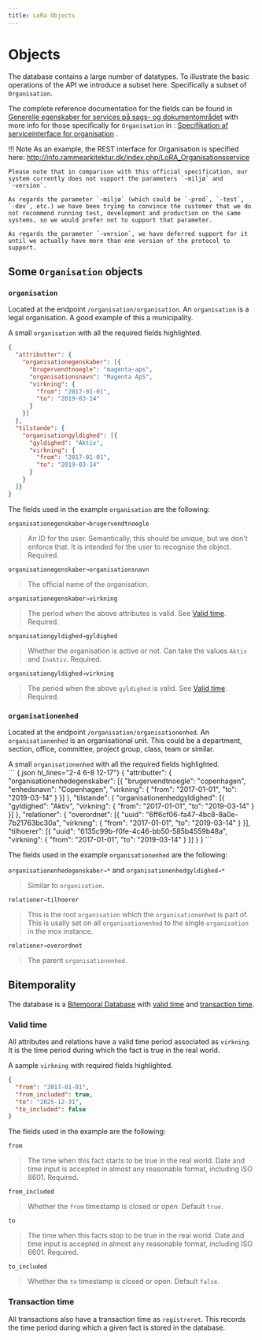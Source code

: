 ```yaml
---
title: LoRa Objects
---
```


# Objects

The database contains a large number of datatypes. To illustrate the
basic operations of the API we introduce a subset here. Specifically a
subset of `Organisation`.

The complete reference documentation for the fields can be found in
[Generelle egenskaber for services på sags- og
dokumentområdet](https://www.digitaliser.dk/resource/1567464/artefact/Generelleegenskaberforservicesp%c3%a5sags-ogdokumentomr%c3%a5det-OIO-Godkendt%5bvs.1.1%5d.pdf?artefact=true&PID=1763377)
with more info for those specifically for `Organisation` in :
[Specifikation af serviceinterface for
organisation](https://www.digitaliser.dk/resource/1569113/artefact/Specifikationafserviceinterfacefororganisation-OIO-Godkendt%5bvs.1.1%5d.pdf?artefact=true&PID=1569586)
.

!!! Note
As an example, the REST interface for Organisation is specified here:
<http://info.rammearkitektur.dk/index.php/LoRA_Organisationsservice>

    Please note that in comparison with this official specification, our
    system currently does not support the parameters `-miljø` and
    `-version`.

    As regards the parameter `-miljø` (which could be `-prod`, `-test`,
    `-dev`, etc.) we have been trying to convince the customer that we do
    not recommend running test, development and production on the same
    systems, so we would prefer not to support that parameter.

    As regards the parameter `-version`, we have deferred support for it
    until we actually have more than one version of the protocol to support.

## Some `Organisation` objects

### `organisation`

Located at the endpoint
`/organisation/organisation`. An `organisation`
is a legal organisation. A good example of this a municipality.

<figcaption>
A small <code>organisation</code> with all the required fields highlighted.
</figcaption>

``` {.json hl_lines="2-4 6-8 12-17"}
{
  "attributter": {
    "organisationegenskaber": [{
      "brugervendtnoegle": "magenta-aps",
      "organisationsnavn": "Magenta ApS",
      "virkning": {
        "from": "2017-01-01",
        "to": "2019-03-14"
      }
    }]
  },
  "tilstande": {
    "organisationgyldighed": [{
      "gyldighed": "Aktiv",
      "virkning": {
        "from": "2017-01-01",
        "to": "2019-03-14"
      }
    }
  ]}
}
```

The fields used in the example `organisation` are the following:

`organisationegenskaber→brugervendtnoegle`

> An ID for the user. Semantically, this should be unique, but we don't enforce that. It is intended for the user to
> recognise the object. Required.

`organisationegenskaber→organisationsnavn`

> The official name of the organisation.

`organisationegenskaber→virkning`

> The period when the above attributes is valid. See [Valid time](#valid-time). Required.

`organisationgyldighed→gyldighed`

> Whether the organisation is active or not. Can take the values `Aktiv` and `Inaktiv`. Required.

`organisationgyldighed→virkning`

> The period when the above `gyldighed` is valid. See [Valid time](#valid-time). Required.

### `organisationenhed`

Located at the endpoint `/organisation/organisationenhed`. An
`organisationenhed` is an organisational unit. This could be a
department, section, office, committee, project group, class, team or
similar.

<figcaption>
A small <code>organisationenhed</code> with all the required fields highlighted.
</figcaption>
``` {.json hl_lines="2-4 6-8 12-17"}
{
  "attributter": {
    "organisationenhedegenskaber": [{
      "brugervendtnoegle": "copenhagen",
      "enhedsnavn": "Copenhagen",
      "virkning": {
        "from": "2017-01-01",
        "to": "2019-03-14"
      }
    }]
  },
  "tilstande": {
    "organisationenhedgyldighed": [{
      "gyldighed": "Aktiv",
      "virkning": {
        "from": "2017-01-01",
        "to": "2019-03-14"
      }
    }]
  },
  "relationer": {
    "overordnet": [{
      "uuid": "6ff6cf06-fa47-4bc8-8a0e-7b21763bc30a",
      "virkning": {
        "from": "2017-01-01",
        "to": "2019-03-14"
      }
    }],
    "tilhoerer": [{
      "uuid": "6135c99b-f0fe-4c46-bb50-585b4559b48a",
      "virkning": {
        "from": "2017-01-01",
        "to": "2019-03-14"
      }
    }]
  }
}
```

The fields used in the example `organisationenhed` are the following:

`organisationenhedegenskaber→*` and `organisationenhedgyldighed→*`

> Similar to `organisation`.

`relationer→tilhoerer`

> This is the root `organisation` which the `organisationenhed` is
> part of. This is usally set on all `organisationenhed` to the single
`organisation` in the mox instance.

`relationer→overordnet`

> The parent `organisationenhed`.

## Bitemporality

The database is a [Bitemporal
Database](https://en.wikipedia.org/wiki/Temporal_database) with
[valid time](#valid-time) and [transaction time](#transaction-time).

### Valid time

All attributes and relations have a valid time period associated as
`virkning`. It is the time period during which the fact is true in the
real world.

<figcaption>
A sample <code>virkning</code> with required fields highlighted.
</figcaption>

``` {.json hl_lines="2 5"}
{
  "from": "2017-01-01",
  "from_included": true,
  "to": "2025-12-31",
  "to_included": false
}
```

The fields used in the example are the following:

`from`

> The time when this fact starts to be true in the real world. Date and time input is accepted in almost any reasonable
> format, including ISO 8601. Required.

`from_included`

> Whether the `from` timestamp is closed or open. Default `true`.

`to`

> The time when this facts stop to be true in the real world. Date and time input is accepted in almost any reasonable
> format, including ISO 8601. Required.

`to_included`

> Whether the `to` timestamp is closed or open. Default `false`.

### Transaction time

All transactions also have a transaction time as `registreret`. This
records the time period during which a given fact is stored in the
database.
